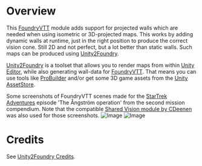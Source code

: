 # Overview
This [FoundryVTT](https://foundryvtt.com/) module adds support for projected walls which are needed when using isometric or 3D-projected maps. This works by adding dynamic walls at runtime, just in the right position to produce the correct vision cone. Still 2D and not perfect, but a lot better than static walls. Such maps can be produced using [Unity2Foundry](https://github.com/CoolcatFVTT/Unity2Foundry-Project).

[Unity2Foundry](https://github.com/CoolcatFVTT/Unity2Foundry-Project) is a toolset that allows you to render maps from within [Unity Editor](https://unity.com/), while also generating wall-data for [FoundryVTT](https://foundryvtt.com/). That means you can use tools like [ProBuilder](https://unity.com/features/probuilder) and/or get some 3D game assets from the [Unity AssetStore](https://assetstore.unity.com/).

Some screenshots of FoundryVTT scenes made for the [StarTrek Adventures](https://www.modiphius.net/collections/star-trek-adventures) episode 'The Ångström operation' from the second mission compendium. Note that the compatible [Shared Vision module by CDeenen](https://github.com/CDeenen/SharedVision) was also used for those screenshots.
![Image](https://raw.githubusercontent.com/wiki/CoolcatFVTT/Unity2Foundry-Project/images/sta-angstrom-ops.webp)
![Image](https://raw.githubusercontent.com/wiki/CoolcatFVTT/Unity2Foundry-Project/images/sta-angstrom-quarters.webp)

# Credits
See [Unity2Foundry Credits](https://github.com/CoolcatFVTT/Unity2Foundry-Project/blob/main/README.md#credits).

